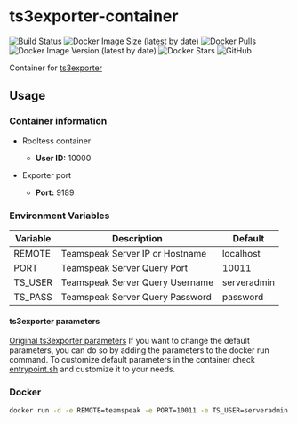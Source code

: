 # ts3exporter-container
[![Build Status](https://drone.adamkoro.com/api/badges/adamkoro/ts3exporter-container/status.svg)](https://drone.adamkoro.com/adamkoro/ts3exporter-container)
![Docker Image Size (latest by date)](https://img.shields.io/docker/image-size/adamkoro/ts3exporter)
![Docker Pulls](https://img.shields.io/docker/pulls/adamkoro/ts3exporter)
![Docker Image Version (latest by date)](https://img.shields.io/docker/v/adamkoro/ts3exporter)
![Docker Stars](https://img.shields.io/docker/stars/adamkoro/ts3exporter)
![GitHub](https://img.shields.io/github/license/adamkoro/ts3exporter-container)

Container for [ts3exporter](https://github.com/hikhvar/ts3exporter)

## Usage

### Container information

- Rooltess container
  - **User ID:** 10000

- Exporter port
  - **Port:** 9189

### Environment Variables
| Variable | Description | Default |
|----------|-------------|---------|
| REMOTE | Teamspeak Server IP or Hostname | localhost |
| PORT | Teamspeak Server Query Port | 10011 |
| TS_USER | Teamspeak Server Query Username | serveradmin |
| TS_PASS | Teamspeak Server Query Password | password |

#### ts3exporter parameters
[Original ts3exporter parameters](https://github.com/hikhvar/ts3exporter#usage)
If you want to change the default parameters, you can do so by adding the parameters to the docker run command.
To customize default parameters in the container check [entrypoint.sh](entrypoint.sh) and customize it to your needs.

### Docker

```bash
docker run -d -e REMOTE=teamspeak -e PORT=10011 -e TS_USER=serveradmin -e TS_PASS=password  -p 9189:9189 docker.io/adamkoro/ts3exporter:latest
```



